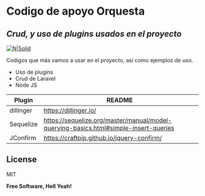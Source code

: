 # Codigo de apoyo Orquesta
## _Crud, y uso de plugins usados en el proyecto_

[![N|Solid](https://cldup.com/dTxpPi9lDf.thumb.png)](https://ssays-oquesta.com)

Codigos que más vamos a usar en el proyecto, así como ejemplos de uso.

- Uso de plugins
- Crud de Laravel
- Node JS

| Plugin | README |
| ------ | ------ |
| dillinger | https://dillinger.io/ |
| Sequelize | https://sequelize.org/master/manual/model-querying-basics.html#simple-insert-queries |
| JConfirm | https://craftpip.github.io/jquery-confirm/ |


## License

MIT

**Free Software, Hell Yeah!**

